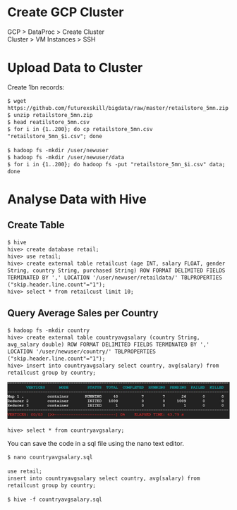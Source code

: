 # Create GCP Cluster

GCP > DataProc > Create Cluster  
Cluster > VM Instances > SSH  

# Upload Data to Cluster

Create 1bn records:

    $ wget https://github.com/futurexskill/bigdata/raw/master/retailstore_5mn.zip
    $ unzip retailstore_5mn.zip
    $ head reatilstore_5mn.csv
    $ for i in {1..200}; do cp retailstore_5mn.csv "retailstore_5mn_$i.csv"; done

    $ hadoop fs -mkdir /user/newuser
    $ hadoop fs -mkdir /user/newuser/data
    $ for i in {1..200}; do hadoop fs -put "retailstore_5mn_$i.csv" data; done

# Analyse Data with Hive

## Create Table

    $ hive
    hive> create database retail;
    hive> use retail;
    hive> create external table retailcust (age INT, salary FLOAT, gender String, country String, purchased String) ROW FORMAT DELIMITED FIELDS TERMINATED BY ',' LOCATION '/user/newuser/retaildata/' TBLPROPERTIES ("skip.header.line.count"="1");
    hive> select * from retailcust limit 10;
    
## Query Average Sales per Country

    $ hadoop fs -mkdir country
    hive> create external table countryavgsalary (country String, avg_salary double) ROW FORMAT DELIMITED FIELDS TERMINATED BY ',' LOCATION '/user/newuser/country/' TBLPROPERTIES ("skip.header.line.count"="1");
    hive> insert into countryavgsalary select country, avg(salary) from retailcust group by country;
    
![Query 1b REcords](../img/analyse_1b_mapreduce.jpg)

    hive> select * from countryavgsalary;

You can save the code in a sql file using the nano text editor.

    $ nano countryavgsalary.sql
    
    use retail;
    insert into countryavgsalary select country, avg(salary) from retailcust group by country;
    
    $ hive -f countryavgsalary.sql
    
